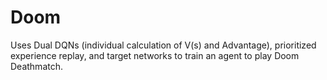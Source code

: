 # Doom
Uses Dual DQNs (individual calculation of V(s) and Advantage), prioritized experience replay, and target networks to train an agent to play Doom Deathmatch.
